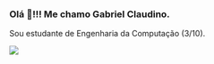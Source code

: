 ### Olá 👋!!! Me chamo Gabriel Claudino.

Sou estudante de Engenharia da Computação (3/10).
  
[<img src="https://img.shields.io/badge/linkedin-%230077B5.svg?&style=for-the-badge&logo=linkedin&logoColor=white" />](https://www.linkedin.com/in/gabrielclaudinoo/) 



